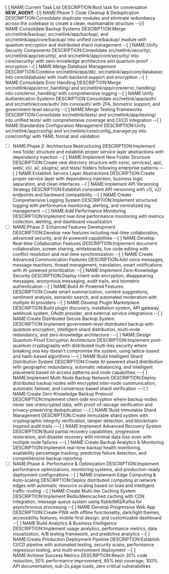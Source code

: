 [ ] NAME:Current Task List DESCRIPTION:Root task for conversation __NEW_AGENT__
-[/] NAME:Phase 1: Code Cleanup & Deduplication DESCRIPTION:Consolidate duplicate modules and eliminate redundancy across the codebase to create a clean, maintainable structure
--[/] NAME:Consolidate Backup Systems DESCRIPTION:Merge src/netlink/backup/, src/netlink/app/backup/, and src/netlink/app/core/backup/ into unified core/backup/ module with quantum encryption and distributed shard management
--[ ] NAME:Unify Security Components DESCRIPTION:Consolidate src/netlink/security/, src/netlink/app/security/, and src/netlink/app/core/security/ into core/security/ with zero-knowledge architecture and quantum-proof encryption
--[ ] NAME:Merge Database Management DESCRIPTION:Combine src/netlink/app/db/, src/netlink/app/core/database/ into core/database/ with multi-backend support and encryption
--[ ] NAME:Consolidate Error Handling DESCRIPTION:Merge src/netlink/app/error_handling/ and src/netlink/app/core/error_handling/ into core/error_handling/ with comprehensive logging
--[ ] NAME:Unify Authentication Systems DESCRIPTION:Consolidate src/netlink/app/auth/ and src/netlink/core/auth/ into core/auth/ with 2FA, biometric support, and government-level security
--[ ] NAME:Merge Testing Frameworks DESCRIPTION:Consolidate src/netlink/tests/ and src/netlink/app/testing/ into unified tests/ with comprehensive coverage and CI/CD integration
--[ ] NAME:Standardize Configuration Management DESCRIPTION:Unify src/netlink/app/config/ and src/netlink/core/config_manager.py into core/config/ with YAML format and validation
-[ ] NAME:Phase 2: Architecture Restructuring DESCRIPTION:Implement new folder structure and establish proper service layer abstractions with dependency injection
--[ ] NAME:Implement New Folder Structure DESCRIPTION:Create new directory structure with core/, services/, api/, web/, cli/, ai/, plugins/, and tests/ folders following enterprise patterns
--[ ] NAME:Establish Service Layer Abstractions DESCRIPTION:Create proper service layer with dependency injection, business logic separation, and clean interfaces
--[ ] NAME:Implement API Versioning Strategy DESCRIPTION:Establish consistent API versioning with v1/, v2/ endpoints and backward compatibility
--[ ] NAME:Create Comprehensive Logging System DESCRIPTION:Implement structured logging with performance monitoring, alerting, and centralized log management
--[ ] NAME:Add Performance Monitoring DESCRIPTION:Implement real-time performance monitoring with metrics collection, alerting, and dashboard visualization
-[ ] NAME:Phase 3: Enhanced Features Development DESCRIPTION:Develop new features including real-time collaboration, advanced security, and AI-powered capabilities
--[ ] NAME:Develop Real-time Collaboration Features DESCRIPTION:Implement document collaboration, screen sharing, whiteboards, live code editing with conflict resolution and real-time synchronization
--[ ] NAME:Create Advanced Communication Features DESCRIPTION:Add voice messages, message reactions, thread management, translation, smart notifications with AI-powered prioritization
--[ ] NAME:Implement Zero-Knowledge Security DESCRIPTION:Deploy client-side encryption, disappearing messages, anonymous messaging, audit trails, and biometric authentication
--[ ] NAME:Build AI-Powered Features DESCRIPTION:Create smart summarization, content suggestions, sentiment analysis, semantic search, and automated moderation with multiple AI providers
--[ ] NAME:Develop Plugin Marketplace DESCRIPTION:Build plugin discovery, installation system, API gateway, webhook system, OAuth provider, and external service integrations
--[ ] NAME:Create Distributed Secure Backup System DESCRIPTION:Implement government-level distributed backup with quantum encryption, intelligent shard distribution, multi-node redundancy, and zero-knowledge architecture
---[ ] NAME:Design Quantum-Proof Encryption Architecture DESCRIPTION:Implement post-quantum cryptography with distributed multi-key security where breaking one key doesn't compromise the system, using lattice-based and hash-based algorithms
---[ ] NAME:Build Intelligent Shard Distribution System DESCRIPTION:Create AI-powered shard distribution with geographic redundancy, automatic rebalancing, and intelligent placement based on access patterns and node capabilities
---[ ] NAME:Implement Multi-Node Backup Network DESCRIPTION:Deploy distributed backup nodes with encrypted inter-node communication, automatic failover, and consensus-based shard verification
---[ ] NAME:Create Zero-Knowledge Backup Protocol DESCRIPTION:Implement client-side encryption where backup nodes never see unencrypted data, with proof-of-storage verification and privacy-preserving deduplication
---[ ] NAME:Build Immutable Shard Management DESCRIPTION:Create immutable shard system with cryptographic integrity verification, tamper detection, and blockchain-inspired audit trails
---[ ] NAME:Implement Advanced Recovery System DESCRIPTION:Build partial recovery capabilities, progressive restoration, and disaster recovery with minimal data loss even with multiple node failures
---[ ] NAME:Create Backup Analytics & Monitoring DESCRIPTION:Implement real-time backup health monitoring, availability percentage tracking, predictive failure detection, and comprehensive backup reporting
-[ ] NAME:Phase 4: Performance & Optimization DESCRIPTION:Implement performance optimizations, monitoring systems, and production-ready deployment configurations
--[ ] NAME:Implement Edge Computing & Auto-scaling DESCRIPTION:Deploy distributed computing at network edges with automatic resource scaling based on load and intelligent traffic routing
--[ ] NAME:Create Multi-tier Caching System DESCRIPTION:Implement Redis/Memcached caching with CDN integration, message queue system using RabbitMQ/Kafka for asynchronous processing
--[ ] NAME:Develop Progressive Web App DESCRIPTION:Create PWA with offline functionality, dark/light themes, accessibility features, mobile-first design, and customizable dashboard
--[ ] NAME:Build Analytics & Business Intelligence DESCRIPTION:Implement usage analytics, performance metrics, data visualization, A/B testing framework, and predictive analytics
--[ ] NAME:Create Production Deployment Pipeline DESCRIPTION:Establish CI/CD pipeline with automated testing, security scans, performance regression testing, and multi-environment deployment
--[ ] NAME:Achieve Success Metrics DESCRIPTION:Reach 30% code reduction, 50% performance improvement, 85% test coverage, 100% API documentation, sub-2s page loads, zero critical vulnerabilities